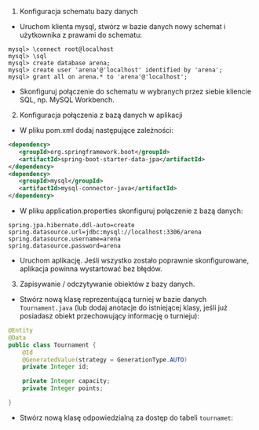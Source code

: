 1. Konfiguracja schematu bazy danych
- Uruchom klienta mysql, stwórz w bazie danych nowy schemat i użytkownika z prawami do schematu:
```
mysql> \connect root@localhost
mysql> \sql
mysql> create database arena;
mysql> create user 'arena'@'localhost' identified by 'arena';
mysql> grant all on arena.* to 'arena'@'localhost';
```
- Skonfiguruj połączenie do schematu w wybranych przez siebie kliencie SQL, np. MySQL Workbench.

2. Konfiguracja połączenia z bazą danych w aplikacji
- W pliku pom.xml dodaj następujące zależności:
```xml
<dependency>
   <groupId>org.springframework.boot</groupId>
   <artifactId>spring-boot-starter-data-jpa</artifactId>
</dependency>
<dependency>
   <groupId>mysql</groupId>
   <artifactId>mysql-connector-java</artifactId>
</dependency>
```
- W pliku application.properties skonfiguruj połączenie z bazą danych:
```properties
spring.jpa.hibernate.ddl-auto=create
spring.datasource.url=jdbc:mysql://localhost:3306/arena
spring.datasource.username=arena
spring.datasource.password=arena
```
- Uruchom aplikację. Jeśli wszystko zostało poprawnie skonfigurowane, aplikacja powinna wystartować bez błędów.

3. Zapisywanie / odczytywanie obiektów z bazy danych.
- Stwórz nową klasę reprezentującą turniej w bazie danych `Tournament.java` (lub dodaj anotacje do istniejącej klasy,
jeśli już posiadasz obiekt przechowujący informację o turnieju):
```java
@Entity
@Data
public class Tournament {
    @Id
    @GeneratedValue(strategy = GenerationType.AUTO)
    private Integer id;

    private Integer capacity;
    private Integer points;

}
```
- Stwórz nową klasę odpowiedzialną za dostęp do tabeli `tournamet`:

